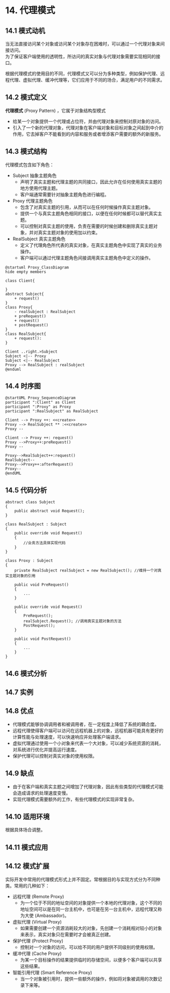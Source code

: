 # 14. 代理模式

## 14.1 模式动机

当无法直接访问某个对象或访问某个对象存在困难时，可以通过一个代理对象来间接访问。  
为了保证客户端使用的透明性，所访问的真实对象与代理对象需要实现相同的接口。

根据代理模式的使用目的不同，代理模式又可以分为多种类型，例如保护代理、远程代理、虚拟代理、缓冲代理等，它们应用于不同的场合，满足用户的不同需求。

## 14.2 模式定义

**代理模式** (Proxy Pattern) ，它属于对象结构型模式

- 给某一个对象提供一个代理或占位符，并由代理对象来控制对原对象的访问。
- 引入了一个新的代理对象，代理对象在客户端对象和目标对象之间起到中介的作用，它去掉客户不能看到的内容和服务或者增添客户需要的额外的新服务。

## 14.3 模式结构

代理模式包含如下角色：

- Subject 抽象主题角色
  - 声明了真实主题和代理主题的共同接口，因此允许在任何使用真实主题的地方使用代理主题。  
  - 客户端通常需要针对抽象主题角色进行编程。  
- Proxy 代理主题角色
  - 包含了对真实主题的引用，从而可以在任何时候操作真实主题对象。  
  - 提供一个与真实主题角色相同的接口，以便在任何时候都可以替代真实主题。
  - 可以控制对真实主题的使用，负责在需要的时候创建和删除真实主题对象，并对真实主题对象的使用加以约束。
- RealSubject 真实主题角色
  - 定义了代理角色所代表的真实对象，在真实主题角色中实现了真实的业务操作。  
  - 客户端可以通过代理主题角色间接调用真实主题角色中定义的操作。

```PlantUml
@startuml Proxy_ClassDiagram
hide empty members

class Client{

}
abstract Subject{
    + request()
}
class Proxy{
    - realSubject : RealSubject
    + preRequest()
    + request()
    + postRequest()
}
class RealSubject{
    + request():
}

Client ..right.>Subject
Subject <|-- Proxy
Subject <|-- RealSubject
Proxy --> RealSubject : realSubject
@enduml
```

## 14.4 时序图

```PlantUml
@startUML Proxy_SequenceDiagram
participant ":Client" as Client
participant ":Proxy" as Proxy
participant ":RealSubject" as RealSubject

Client --> Proxy ++: <<create>>
Proxy --> RealSubject ** :<<create>>
Proxy --

Client --> Proxy ++: request()
Proxy -->Proxy++:preRequest()
Proxy --

Proxy-->RealSubject++:request()
RealSubject--
Proxy-->Proxy++:afterRequest()
Proxy--
@endUML
```

## 14.5 代码分析

``` Csharp
abstract class Subject
{
    public abstract void Request();
}
```

``` Csharp
class RealSubject : Subject
{
    public override void Request()
    {
        //业务方法具体实现代码
    }
}
```

``` Csharp
class Proxy : Subject
{
    private RealSubject realSubject = new RealSubject(); //维持一个对真实主题对象的引用
 
    public void PreRequest() 
    {
        ...
    }
 
    public override void Request() 
    {
        PreRequest();
        realSubject.Request(); //调用真实主题对象的方法
        PostRequest();
    }
 
    public void PostRequest() 
    {
        ...
    }
}
```

## 14.6 模式分析

## 14.7 实例

## 14.8 优点

- 代理模式能够协调调用者和被调用者，在一定程度上降低了系统的耦合度。
- 远程代理使得客户端可以访问在远程机器上的对象，远程机器可能具有更好的计算性能与处理速度，可以快速响应并处理客户端请求。
- 虚拟代理通过使用一个小对象来代表一个大对象，可以减少系统资源的消耗，对系统进行优化并提高运行速度。
- 保护代理可以控制对真实对象的使用权限。

## 14.9 缺点

- 由于在客户端和真实主题之间增加了代理对象，因此有些类型的代理模式可能会造成请求的处理速度变慢。
- 实现代理模式需要额外的工作，有些代理模式的实现非常复杂。

## 14.10 适用环境

根据具体场合调整。

## 14.11 模式应用

## 14.12 模式扩展

实际开发中常用的代理模式形式上并不固定。常根据目的与实现方式分为不同种类。常用的几种如下：  

- 远程代理 (Remote Proxy)
  - 为一个位于不同的地址空间的对象提供一个本地的代理对象，这个不同的地址空间可以是在同一台主机中，也可是在另一台主机中，远程代理又称为大使 (Ambassador)。
- 虚拟代理 (Virtual Proxy)
  - 如果需要创建一个资源消耗较大的对象，先创建一个消耗相对较小的对象来表示，真实对象只在需要时才会被真正创建。
- 保护代理 (Protect Proxy)
  - 控制对一个对象的访问，可以给不同的用户提供不同级别的使用权限。
- 缓冲代理 (Cache Proxy)
  - 为某一个目标操作的结果提供临时的存储空间，以便多个客户端可以共享这些结果。
- 智能引用代理 (Smart Reference Proxy)
  - 当一个对象被引用时，提供一些额外的操作，例如将对象被调用的次数记录下来等。
